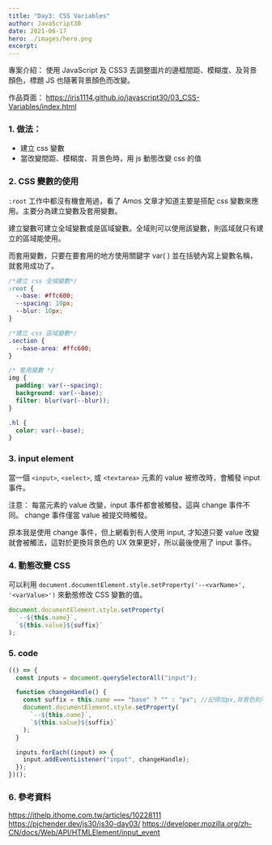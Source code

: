 ```yaml
---
title: "Day3: CSS Variables"
author: JavaScript30
date: 2021-06-17
hero: ./images/hero.png
excerpt:
---
```


專案介紹： 使用 JavaScript 及 CSS3 去調整圖片的邊框間距、模糊度、及背景顏色，標題 JS 也隨著背景顏色而改變。

作品頁面： https://iris1114.github.io/javascript30/03_CSS-Variables/index.html

### 1. 做法：

- 建立 css 變數
- 當改變間距、模糊度、背景色時，用 js 動態改變 css 的值

### 2. CSS 變數的使用

`:root` 工作中都沒有機會用過，看了 Amos 文章才知道主要是搭配 css 變數來應用。主要分為建立變數及套用變數。

建立變數可建立全域變數或是區域變數。全域則可以使用該變數，則區域就只有建立的區域能使用。

而套用變數，只要在要套用的地方使用關鍵字 var( ) 並在括號內寫上變數名稱，就套用成功了。

```css
/*建立 css 全域變數*/
:root {
  --base: #ffc600;
  --spacing: 10px;
  --blur: 10px;
}

/*建立 css 區域變數*/
.section {
  --base-area: #ffc600;
}

/* 套用變數 */
img {
  padding: var(--spacing);
  background: var(--base);
  filter: blur(var(--blur));
}

.hl {
  color: var(--base);
}
```

### 3. input element

當一個 `<input>`, `<select>`, 或 `<textarea>` 元素的 value 被修改時，會觸發 input 事件。

注意： 每當元素的 value 改變，input 事件都會被觸發。這與 change 事件不同。 change 事件僅當 value 被提交時觸發。

原本我是使用 change 事件，但上網看到有人使用 input, 才知道只要 value 改變就會被觸法，這對於更換背景色的 UX 效果更好，所以最後使用了 input 事件。

### 4. 動態改變 CSS

可以利用 `document.documentElement.style.setProperty('--<varName>', '<varValue>')` 來動態修改 CSS 變數的值。

```javascript
document.documentElement.style.setProperty(
  `--${this.name}`,
  `${this.value}${suffix}`
);
```

### 5. code

```javascript
(() => {
  const inputs = document.querySelectorAll("input");

  function changeHandle() {
    const suffix = this.name === "base" ? "" : "px"; //記得加px,背景色則不用px
    document.documentElement.style.setProperty(
      `--${this.name}`,
      `${this.value}${suffix}`
    );
  }

  inputs.forEach((input) => {
    input.addEventListener("input", changeHandle);
  });
})();
```

### 6. 參考資料

https://ithelp.ithome.com.tw/articles/10228111
https://pjchender.dev/js30/js30-day03/
https://developer.mozilla.org/zh-CN/docs/Web/API/HTMLElement/input_event
